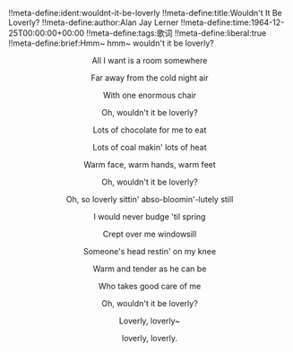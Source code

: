 !!meta-define:ident:wouldnt-it-be-loverly
!!meta-define:title:Wouldn't It Be Loverly?
!!meta-define:author:Alan Jay Lerner
!!meta-define:time:1964-12-25T00:00:00+00:00
!!meta-define:tags:歌词
!!meta-define:liberal:true
!!meta-define:brief:Hmm~ hmm~ wouldn't it be loverly?

<div style="text-align: center">
All I want is a room somewhere

Far away from the cold night air

With one enormous chair

Oh, wouldn't it be loverly?

Lots of chocolate for me to eat

Lots of coal makin' lots of heat

Warm face, warm hands, warm feet

Oh, wouldn't it be loverly?

Oh, so loverly sittin' abso-bloomin'-lutely still

I would never budge 'til spring

Crept over me windowsill

Someone's head restin' on my knee

Warm and tender as he can be

Who takes good care of me

Oh, wouldn't it be loverly?

Loverly, loverly~

loverly, loverly.
<div>